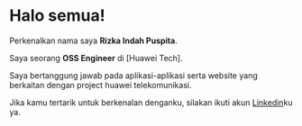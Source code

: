 # Halo semua! 

Perkenalkan nama saya **Rizka Indah Puspita**.<br>

Saya seorang **OSS Engineer** di [Huawei Tech].<br>

Saya bertanggung jawab pada aplikasi-aplikasi serta website yang berkaitan dengan project huawei telekomunikasi.<br>

Jika kamu tertarik untuk berkenalan denganku, silakan ikuti akun [Linkedin](https://github.com/rizkaindahp/)ku ya.
